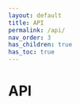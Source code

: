 ```yaml
---
layout: default
title: API
permalink: /api/
nav_order: 3
has_children: true
has_toc: true
---
```


# API
